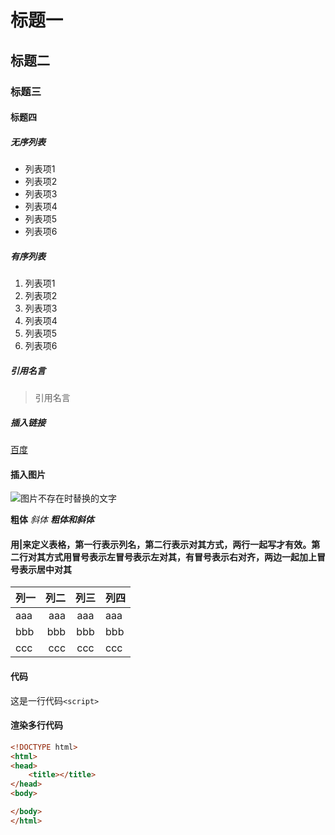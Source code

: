 # 标题一
## 标题二
### 标题三
#### 标题四

##### 无序列表
- 列表项1
- 列表项2
- 列表项3
- 列表项4
- 列表项5
- 列表项6

##### 有序列表
1. 列表项1
1. 列表项2
1. 列表项3
1. 列表项4
1. 列表项5
1. 列表项6

##### 引用名言
> 引用名言

##### 插入链接
[百度](https://www.baidu.com)

#### 插入图片
![图片不存在时替换的文字](http://img5.duitang.com/uploads/item/201411/07/20141107164412_v284V.jpeg)

**粗体**
*斜体*
***粗体和斜体***


#### 用|来定义表格，第一行表示列名，第二行表示对其方式，两行一起写才有效。第二行对其方式用冒号表示左冒号表示左对其，有冒号表示右对齐，两边一起加上冒号表示居中对其
|列一|列二|列三|列四|
|:---|---:|:---:|---|
|aaa|aaa|aaa|aaa|
|bbb|bbb|bbb|bbb|
|ccc|ccc|ccc|ccc|

#### 代码
这是一行代码`<script>`
#### 渲染多行代码
```html
<!DOCTYPE html>
<html>
<head>
    <title></title>
</head>
<body>

</body>
</html>
